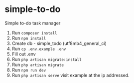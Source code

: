 # simple-to-do
Simple to-do task manager

1. Run `composer install`
2. Run `npm install`
3. Create db - simple_todo (utf8mb4_general_ci)
4. Run `cp .env.example .env`
5. Fill out .env
6. Run `php artisan migrate:install`
7. Run `php artisan migrate`
8. Run `npm run dev`
9. Run `php artisan serve` visit example at the ip addressed.
